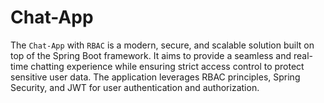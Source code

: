 # Chat-App
The `Chat-App` with `RBAC` is a modern, secure, and scalable solution built on top of the Spring Boot framework. It aims to provide a seamless and real-time chatting experience while ensuring strict access control to protect sensitive user data. The application leverages RBAC principles, Spring Security, and JWT for user authentication and authorization.
